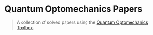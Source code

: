 # Quantum Optomechanics Papers

> A collection of solved papers using the [Quantum Optomechanics Toolbox](https://github.com/Sampreet/qom).

